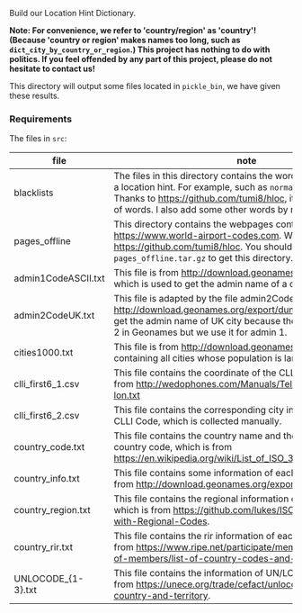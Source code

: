 Build our Location Hint Dictionary.

**Note: For convenience, we refer to 'country/region' as 'country'! (Because 'country or region' makes names too long, such as `dict_city_by_country_or_region`.) This project has nothing to do with politics. If you feel offended by any part of this project, please do not hesitate to contact us!**


This directory will output some files located in `pickle_bin`, we have given these results.

### Requirements
The files in `src`:

| file                | note                                                         |
| ------------------- | ------------------------------------------------------------ |
| blacklists          | The files in this directory contains the word cannot be used as a location hint. For example, such as `normal` and `sunrise`. Thanks to https://github.com/tumi8/hloc, it helps me find a lot of words. I also add some other words by myslef. |
| pages_offline       | This directory contains the webpages content of https://www.world-airport-codes.com. We get it from https://github.com/tumi8/hloc. You should unzip `pages_offline.tar.gz` to get this directory. |
| admin1CodeASCII.txt | This file is from http://download.geonames.org/export/dump/, which is used to get the admin name of a city. |
| admin2CodeUK.txt    | This file is adapted by the file admin2Codes.txt from http://download.geonames.org/export/dump/, which is used to get the admin name of UK city because the county is as admin 2 in Geonames but we use it for admin 1. |
| cities1000.txt      | This file is from http://download.geonames.org/export/dump/, containing all cities whose population is larger than 1000. |
| clli_first6_1.csv   | This file contains the coordinate of the CLLI Code, which is from http://wedophones.com/Manuals/TelcoData/clli-lat-lon.txt |
| clli_first6_2.csv   | This file contains the corresponding city information of the CLLI Code, which is collected manually. |
| country_code.txt    | This file contains the country name and the corresponding country code, which is from https://en.wikipedia.org/wiki/List_of_ISO_3166_country_codes. |
| country_info.txt    | This file contains some information of each country, which is from http://download.geonames.org/export/dump/ |
| country_region.txt  | This file contains the regional information of each country, which is from https://github.com/lukes/ISO-3166-Countries-with-Regional-Codes. |
| country_rir.txt     | This file contains the rir information of each country, which is from https://www.ripe.net/participate/member-support/list-of-members/list-of-country-codes-and-rirs . |
| UNLOCODE_{1-3}.txt  | This file contains the information of UN/LOCODE, which is from https://unece.org/trade/cefact/unlocode-code-list-country-and-territory. |
